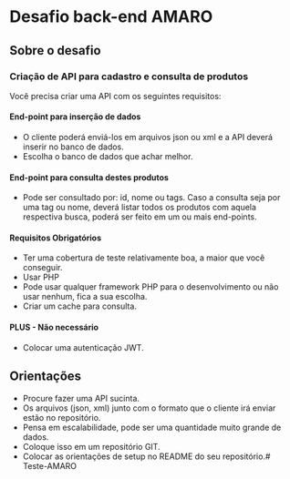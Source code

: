 Desafio back-end AMARO
==========================

## Sobre o desafio

### Criação de API para cadastro e consulta de produtos 

Você precisa criar uma API com os seguintes requisitos:

#### End-point para inserção de dados

* O cliente poderá enviá-los em arquivos json ou xml e a API
deverá inserir no banco de dados.
* Escolha o banco de dados que achar melhor.

#### End-point para consulta destes produtos

* Pode ser consultado por: id, nome ou tags. Caso a consulta seja por uma tag ou nome, 
deverá listar todos os produtos com aquela respectiva busca, poderá ser feito em um ou mais end-points.

#### Requisitos Obrigatórios

* Ter uma cobertura de teste relativamente boa, a maior que você conseguir.
* Usar PHP
* Pode usar qualquer framework PHP para o desenvolvimento ou não usar nenhum, fica a sua escolha.
* Criar um cache para consulta.


#### PLUS - Não necessário

* Colocar uma autenticação JWT.


## Orientações
* Procure fazer uma API sucinta. 
* Os arquivos (json, xml) junto com o formato que o cliente irá enviar estão no repositório.
* Pensa em escalabilidade, pode ser uma quantidade muito grande de dados.
* Coloque isso em um repositório GIT.
* Colocar as orientações de setup no README do seu repositório.# Teste-AMARO
